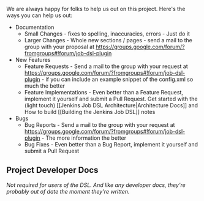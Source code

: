 We are always happy for folks to help us out on this project.  Here's the ways you can help us out:

* Documentation
    * Small Changes - fixes to spelling, inaccuracies, errors - Just do it
    * Larger Changes - Whole new sections / pages - send a mail to the group with your proposal at https://groups.google.com/forum/?fromgroups#!forum/job-dsl-plugin
* New Features
    * Feature Requests - Send a mail to the group with your request at https://groups.google.com/forum/?fromgroups#!forum/job-dsl-plugin - if you can include an example snippet of the config.xml so much the better
    * Feature Implementations - Even better than a Feature Request, implement it yourself and submit a Pull Request.  Get started with the (light touch) [[Jenkins Job DSL Architecture|Architecture Docs]] and How to build [[Building the Jenkins Job DSL]] notes
* Bugs
    * Bug Reports - Send a mail to the group with your request at https://groups.google.com/forum/?fromgroups#!forum/job-dsl-plugin - The more information the better
    * Bug Fixes - Even better than a Bug Report, implement it yourself and submit a Pull Request

## Project Developer Docs
_Not required for users of the DSL. And like any developer docs, they're probably out of date the moment they're written._
